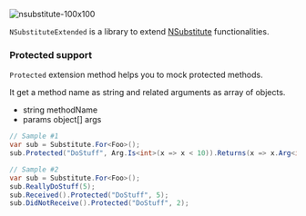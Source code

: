 ![nsubstitute-100x100](https://user-images.githubusercontent.com/8418700/140823034-8cf6479c-b55d-4b1e-8783-3df9a1338a8e.png)

`NSubstituteExtended` is a library to extend [NSubstitute](https://github.com/nsubstitute/NSubstitute) functionalities.

### Protected support

`Protected` extension method helps you to mock protected methods.

It get a method name as string and related arguments as array of objects.

* string methodName
* params object[] args

```cs
// Sample #1
var sub = Substitute.For<Foo>();
sub.Protected("DoStuff", Arg.Is<int>(x => x < 10)).Returns(x => x.Arg<int>().ToString());

// Sample #2
var sub = Substitute.For<Foo>();
sub.ReallyDoStuff(5);
sub.Received().Protected("DoStuff", 5);
sub.DidNotReceive().Protected("DoStuff", 2);
```

